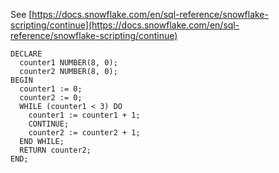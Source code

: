 See [https://docs.snowflake.com/en/sql-reference/snowflake-scripting/continue](https://docs.snowflake.com/en/sql-reference/snowflake-scripting/continue)
```
DECLARE
  counter1 NUMBER(8, 0);
  counter2 NUMBER(8, 0);
BEGIN
  counter1 := 0;
  counter2 := 0;
  WHILE (counter1 < 3) DO
    counter1 := counter1 + 1;
    CONTINUE;
    counter2 := counter2 + 1;
  END WHILE;
  RETURN counter2;
END;
```

